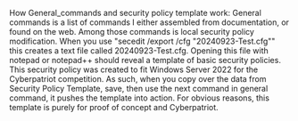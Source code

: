 How General_commands and security policy template work: General commands is a list of commands I either assembled from documentation, or found on the web. Among those commands is local security policy modification. When you use "secedit /export /cfg "20240923-Test.cfg""
this creates a text file called 20240923-Test.cfg. Opening this file with notepad or notepad++ should reveal a template of basic security policies. This security policy was created to fit Windows Server 2022 for the Cyberpatriot competition. As such, when you copy over the 
data from Security Policy Template, save, then use the next command in general command, it pushes the template into action. For obvious reasons, this template is purely for proof of concept and Cyberpatriot.
